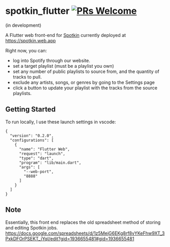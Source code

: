 # spotkin_flutter [![PRs Welcome](https://img.shields.io/badge/PRs-welcome-brightgreen.svg?style=flat-square)](https://makeapullrequest.com)

(in development)

A Flutter web front-end for [Spotkin](<https://github.com/riverscuomo/spotkin>) currently deployed at <https://spotkin.web.app>

 Right now, you can:

- log into Spotify through our website.
- set a target playlist (must be a playlist you own)
- set any number of public playlists to source from, and the quantity of tracks to pull.
- exclude any artists, songs, or genres by going to the Settings page
- click a button to update your playlist with the tracks from the source playlists.


## Getting Started

To run locally,  I use these launch settings in vscode:

```
{
  "version": "0.2.0",
  "configurations": [
    {
      "name": "Flutter Web",
      "request": "launch",
      "type": "dart",
      "program": "lib/main.dart",
      "args": [
        "--web-port",
        "8888"
      ]
    }
  ]
}
```

## Note

Essentially, this front end replaces the old spreadsheet method of storing and editing Spotkin jobs. <https://docs.google.com/spreadsheets/d/1z5MejG6EKg8rf8vYKeFhw9XT_3PxkDFOrPSEKT_jYqI/edit?gid=1936655481#gid=1936655481>
